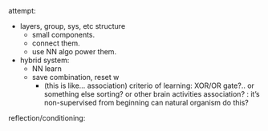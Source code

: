 attempt:
- layers, group, sys, etc structure
    - small components.
    - connect them.
    - use NN algo power them.
- hybrid system:
    - NN learn
    - save combination, reset w
        - (this is like… association)
criterio of learning:
     XOR/OR gate?.. or something else
     sorting?
     or other brain activities
     association? : it’s non-supervised from beginning
          can natural organism do this?

reflection/conditioning: